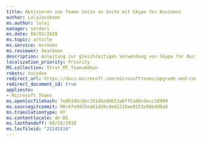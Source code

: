 ```yaml
---
title: Aktivieren von Teams Seite an Seite mit Skype for Business
author: LolaJacobsen
ms.author: lolaj
manager: serdars
ms.date: 04/03/2018
ms.topic: article
ms.service: msteams
ms.reviewer: dearbeen
description: Anleitung zur gleichzeitigen Verwendung von Skype for Business und Microsoft Teams.
localization_priority: Priority
MS.collection: Strat_MT_TeamsAdmin
robots: noindex
redirect_url: https://docs.microsoft.com/microsoftteams/upgrade-and-coexistence-of-skypeforbusiness-and-teams
redirect_document_id: true
appliesto:
- Microsoft Teams
ms.openlocfilehash: 7e0b196c86c19146ed0b53a0ff5a00cdecc18999
ms.sourcegitcommit: 08c6fe9955ea61dd9cded2210ae0153e06bdd8a6
ms.translationtype: HT
ms.contentlocale: de-DE
ms.lasthandoff: 08/28/2018
ms.locfileid: "23241516"
---
```

